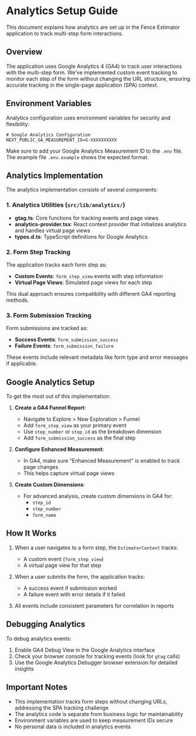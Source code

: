 # Analytics Setup Guide

This document explains how analytics are set up in the Fence Estimator application to track multi-step form interactions.

## Overview

The application uses Google Analytics 4 (GA4) to track user interactions with the multi-step form. We've implemented custom event tracking to monitor each step of the form without changing the URL structure, ensuring accurate tracking in the single-page application (SPA) context.

## Environment Variables

Analytics configuration uses environment variables for security and flexibility:

```
# Google Analytics Configuration
NEXT_PUBLIC_GA_MEASUREMENT_ID=G-XXXXXXXXXX
```

Make sure to add your Google Analytics Measurement ID to the `.env` file. The example file `.env.example` shows the expected format.

## Analytics Implementation

The analytics implementation consists of several components:

### 1. Analytics Utilities (`src/lib/analytics/`)

- **gtag.ts**: Core functions for tracking events and page views
- **analytics-provider.tsx**: React context provider that initializes analytics and handles virtual page views
- **types.d.ts**: TypeScript definitions for Google Analytics

### 2. Form Step Tracking

The application tracks each form step as:

- **Custom Events**: `form_step_view` events with step information
- **Virtual Page Views**: Simulated page views for each step

This dual approach ensures compatibility with different GA4 reporting methods.

### 3. Form Submission Tracking

Form submissions are tracked as:
- **Success Events**: `form_submission_success` 
- **Failure Events**: `form_submission_failure`

These events include relevant metadata like form type and error messages if applicable.

## Google Analytics Setup

To get the most out of this implementation:

1. **Create a GA4 Funnel Report**:
   - Navigate to Explore > New Exploration > Funnel
   - Add `form_step_view` as your primary event
   - Use `step_number` or `step_id` as the breakdown dimension
   - Add `form_submission_success` as the final step

2. **Configure Enhanced Measurement**:
   - In GA4, make sure "Enhanced Measurement" is enabled to track page changes
   - This helps capture virtual page views

3. **Create Custom Dimensions**:
   - For advanced analysis, create custom dimensions in GA4 for:
     - `step_id`
     - `step_number`
     - `form_name`

## How It Works

1. When a user navigates to a form step, the `EstimatorContext` tracks:
   - A custom event (`form_step_view`)
   - A virtual page view for that step

2. When a user submits the form, the application tracks:
   - A success event if submission worked
   - A failure event with error details if it failed

3. All events include consistent parameters for correlation in reports

## Debugging Analytics

To debug analytics events:

1. Enable GA4 Debug View in the Google Analytics interface
2. Check your browser console for tracking events (look for `gtag` calls)
3. Use the Google Analytics Debugger browser extension for detailed insights

## Important Notes

- This implementation tracks form steps without changing URLs, addressing the SPA tracking challenge
- The analytics code is separate from business logic for maintainability
- Environment variables are used to keep measurement IDs secure
- No personal data is included in analytics events
